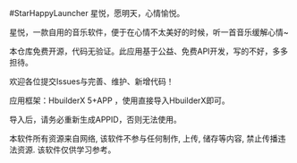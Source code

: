 #StarHappyLauncher
星悦，愿明天，心情愉悦。


星悦，一款自用的音乐软件，便于在心情不太美好的时候，听一首音乐缓解心情~


本仓库免费开源，代码无验证。此应用基于公益、免费API开发，写的不好，多多担待。


欢迎各位提交Issues与完善、维护、新增代码！


应用框架：HbuilderX 5+APP ，使用直接导入HbuilderX即可。


导入后，请务必重新生成APPID，否则无法使用。


本软件所有资源来自网络, 该软件不参与任何制作, 上传, 储存等内容, 禁止传播违法资源. 该软件仅供学习参考。
